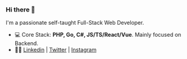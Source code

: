 ### Hi there 👋


I'm a passionate self-taught Full-Stack Web Developer.

- 💻 Core Stack: **PHP, Go, C#, JS/TS/React/Vue**. Mainly focused on Backend.
- 👨‍💻 [Linkedin](https://linkedin.com/in/iagapie) | [Twitter](https://twitter.com/i_agapie) | [Instagram](https://www.instagram.com/mounflow/)
